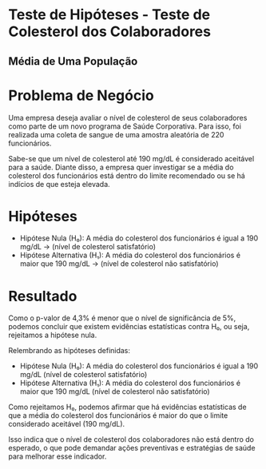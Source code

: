 # Teste de Hipóteses - Teste de Colesterol dos Colaboradores
## Média de Uma População

# Problema de Negócio
Uma empresa deseja avaliar o nível de colesterol de seus colaboradores como parte de um novo programa de Saúde Corporativa. Para isso, foi realizada uma coleta de sangue de uma amostra aleatória de 220 funcionários.

Sabe-se que um nível de colesterol até 190 mg/dL é considerado aceitável para a saúde. Diante disso, a empresa quer investigar se a média do colesterol dos funcionários está dentro do limite recomendado ou se há indícios de que esteja elevada.

# Hipóteses
- Hipótese Nula (H₀): A média do colesterol dos funcionários é igual a 190 mg/dL → (nível de colesterol satisfatório)
- Hipótese Alternativa (H₁): A média do colesterol dos funcionários é maior que 190 mg/dL → (nível de colesterol não satisfatório)

# Resultado
Como o p-valor de 4,3% é menor que o nível de significância de 5%, podemos concluir que existem evidências estatísticas contra H₀, ou seja, rejeitamos a hipótese nula.

Relembrando as hipóteses definidas:
- Hipótese Nula (H₀): A média do colesterol dos funcionários é igual a 190 mg/dL (nível de colesterol satisfatório)
- Hipótese Alternativa (H₁): A média do colesterol dos funcionários é maior que 190 mg/dL (nível de colesterol não satisfatório)

Como rejeitamos H₀, podemos afirmar que há evidências estatísticas de que a média do colesterol dos funcionários é maior do que o limite considerado aceitável (190 mg/dL).

Isso indica que o nível de colesterol dos colaboradores não está dentro do esperado, o que pode demandar ações preventivas e estratégias de saúde para melhorar esse indicador.
